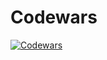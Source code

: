 # Codewars

[![Codewars](https://www.codewars.com/users/tealalala/badges/large)](https://www.codewars.com/users/tealalala)
